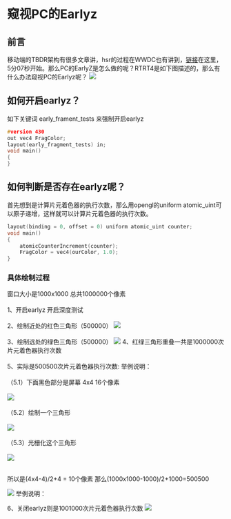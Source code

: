 # 窥视PC的Earlyz

## 前言

移动端的TBDR架构有很多文章讲，hsr的过程在WWDC也有讲到，[链接](https://developer.apple.com/videos/play/wwdc2020/10602/)在这里，5分07秒开始。那么PC的EarlyZ是怎么做的呢？RTRT4是如下图描述的，那么有什么办法窥视PC的Earlyz呢？
![](Img/2024-12-27-02-31-00.png)


## 如何开启earlyz？

如下关键词 early_frament_tests 来强制开启earlyz
```cpp
#version 430
out vec4 FragColor;
layout(early_fragment_tests) in;
void main()
{
}
```

## 如何判断是否存在earlyz呢？

首先想到是计算片元着色器的执行次数，那么用opengl的uniform atomic_uint可以原子递增，这样就可以计算片元着色器的执行次数。
```cpp
layout(binding = 0, offset = 0) uniform atomic_uint counter;
void main()
{
    atomicCounterIncrement(counter);
    FragColor = vec4(ourColor, 1.0);
}
```

### 具体绘制过程

窗口大小是1000x1000 总共1000000个像素
<br></br>
1、开启earlyz 开启深度测试
<br></br>
2、绘制近处的红色三角形（500000）
![](Img/2024-12-27-03-47-57.png)
<br></br>
3、绘制远处的绿色三角形（500000）
![](Img/2024-12-27-03-47-47.png)
4、红绿三角形重叠一共是1000000次片元着色器执行次数
<br></br>
5、实际是500500次片元着色器执行次数:
举例说明：
<br></br>
（5.1）下面黑色部分是屏幕 4x4 16个像素
<br></br>
![](Img/2024-12-27-04-10-49.png)
<br></br>
（5.2）绘制一个三角形
<br></br>
![](Img/2024-12-27-04-11-42.png)
<br></br>
（5.3）光栅化这个三角形
<br></br>
![](Img/2024-12-27-04-12-10.png)
<br></br>

所以是(4x4-4)/2+4 = 10个像素
那么(1000x1000-1000)/2+1000=500500

![](Img/2024-12-27-03-46-33.png)
举例说明：




6、关闭earlyz则是1001000次片元着色器执行次数
![](Img/2024-12-27-03-48-29.png)




